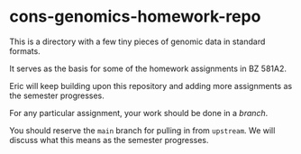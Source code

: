 # cons-genomics-homework-repo

This is a directory with a few tiny pieces of genomic
data in standard formats.

It serves as the basis for some of the homework assignments in BZ 581A2.

Eric will keep building upon this repository and adding more assignments
as the semester progresses.  

For any particular assignment, your work should be done in a _branch_.  

You should reserve the `main` branch for pulling in from `upstream`.
We will discuss what this means as the semester progresses.


